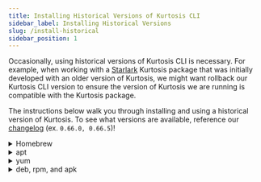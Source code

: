 ```yaml
---
title: Installing Historical Versions of Kurtosis CLI
sidebar_label: Installing Historical Versions
slug: /install-historical
sidebar_position: 1
---
```


Occasionally, using historical versions of Kurtosis CLI is necessary. For example, when working with a [Starlark](../explanations/starlark.md) Kurtosis package that was initially developed with an older version of Kurtosis, we might want rollback our Kurtosis CLI version to ensure the version of Kurtosis we are running is compatible with the Kurtosis package.

The instructions below walk you through installing and using a historical version of Kurtosis. To see what versions are available, reference our [changelog](../changelog.md) (ex. `0.66.0, 0.66.5`)!

<details>
<summary>Homebrew</summary>

1. Uninstall your current version of Kurtosis CLI
    ```
    brew uninstall kurtosis-tech/tap/kurtosis-cli
    ```

1. Navigate to our public [homebrew tap repository](https://github.com/kurtosis-tech/homebrew-tap).

1. Click on `Releases` and navigate to the release of the version you'd like to install.

1. From that release, click on the `Assets` dropdown. There should appear a list of [homebrew bottles](https://docs.brew.sh/Bottles). Download the bottle associated with your OS and architecture.

1. Install that version of Kurtosis CLI straight from the bottle using this command:
    ```
    brew install -f <bottle-filename>.tar.gz
    ```

1. Doublecheck that you've successfully installed the desired version using this command:
   ``` 
   kurtosis version
   ```
   For example, if we installed version `0.66.1`, the following output should be displayed:
   ```
   WARN[2023-02-14T10:39:14-05:00] You are running an old version of the Kurtosis CLI; we suggest you to update it to the latest version, '0.66.4'
   WARN[2023-02-14T10:39:14-05:00] You can manually upgrade the CLI tool following these instructions: https://docs.kurtosis.com/install#upgrading
   0.66.1
   ```

:::caution

If you are on mac, you might receive a pop up along the lines of `"kurtosis" can't be opened because the developer cannot be verified.` To allow Kurtosis to run, navigate to `System Preferences -> Security & Privacy` and click `Allow Anyways` when prompted regarding `kurtosis`. Then, attempt to run `kurtosis` once more and click `Open` on the subsequent dialog box. More information on allowing mac apps from unidentified developers can be found [here](https://support.apple.com/guide/mac-help/open-a-mac-app-from-an-unidentified-developer-mh40616/mac).

:::


</details>

<details>
<summary>apt</summary>
:::caution

If you already have `kurtosis-cli` package installed, we recommend uninstalling it first using `sudo apt remove kurtosis-cli`.

:::
```
echo "deb [trusted=yes] https://apt.fury.io/kurtosis-tech/ /" | sudo tee /etc/apt/sources.list.d/kurtosis.list
sudo apt update
sudo apt remove kurtosis-cli
sudo apt install kurtosis-cli=<version> -V
```
</details>
<details>
<summary>yum</summary>

:::caution

If you already have `kurtosis-cli` package installed, we recommend uninstalling it first using `sudo yum remove kurtosis-cli`.

:::
```
echo '[kurtosis]
name=Kurtosis
baseurl=https://yum.fury.io/kurtosis-tech/
enabled=1
gpgcheck=0' | sudo tee /etc/yum.repos.d/kurtosis.repo
sudo yum remove kurtosis-cli
sudo yum install kurtosis-cli-<version>
```
</details>

<details>
<summary>deb, rpm, and apk</summary>

Download the appropriate artifact from [the release artifacts page][release-artifacts].
</details>

<!-------------------------- ONLY LINKS BELOW HERE ---------------------------->
[release-artifacts]: https://github.com/kurtosis-tech/kurtosis-cli-release-artifacts/releases

